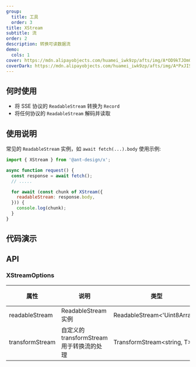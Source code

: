 ```yaml
---
group:
  title: 工具
  order: 3
title: XStream
subtitle: 流
order: 2
description: 转换可读数据流
demo:
  cols: 1
cover: https://mdn.alipayobjects.com/huamei_iwk9zp/afts/img/A*OD9kTJOmGdsAAAAAAAAAAAAADgCCAQ/original
coverDark: https://mdn.alipayobjects.com/huamei_iwk9zp/afts/img/A*PxJISo5t2YgAAAAAAAAAAAAADgCCAQ/original
---
```


## 何时使用

- 将 SSE 协议的 `ReadableStream` 转换为 `Record`
- 将任何协议的 `ReadableStream` 解码并读取

## 使用说明

常见的 `ReadableStream` 实例，如 `await fetch(...).body` 使用示例:

```js
import { XStream } from '@ant-design/x';

async function request() {
  const response = await fetch();
  // .....

  for await (const chunk of XStream({
    readableStream: response.body,
  })) {
    console.log(chunk);
  }
}
```

## 代码演示

## API

### XStreamOptions

| 属性 | 说明 | 类型 | 默认值 | 版本 |
| --- | --- | --- | --- | --- |
| readableStream | ReadableStream 实例 | ReadableStream<'Uint8Array'> | - | - |
| transformStream | 自定义的 transformStream 用于转换流的处理 | TransformStream<string, T> | sseTransformStream | - |
